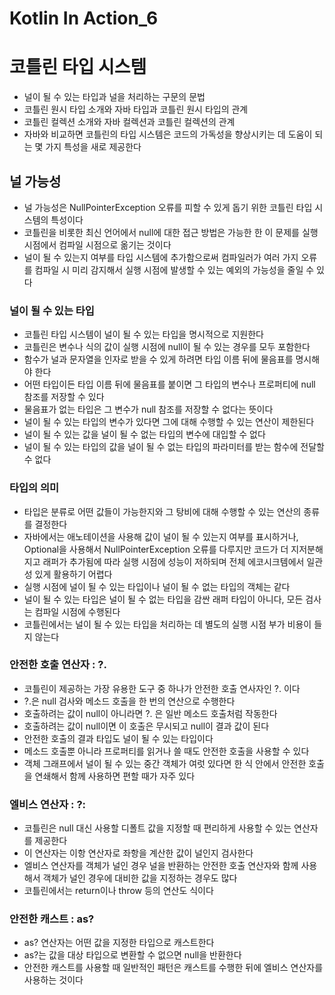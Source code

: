 # Kotlin In Action_6
# 코틀린 타입 시스템
* 널이 될 수 있는 타입과 널을 처리하는 구문의 문법
* 코틀린 원시 타입 소개와 자바 타입과 코틀린 원시 타입의 관계
* 코틀린 컬렉션 소개와 자바 컬렉션과 코틀린 컬렉션의 관계
* 자바와 비교하면 코틀린의 타입 시스템은 코드의 가독성을 향상시키는 데 도움이 되는 몇 가지 특성을 새로 제공한다

## 널 가능성
* 널 가능성은 NullPointerException 오류를 피할 수 있게 돕기 위한 코틀린 타입 시스템의 특성이다
* 코틀린을 비롯한 최신 언어에서 null에 대한 접근 방법은 가능한 한 이 문제를 실행 시점에서 컴파일 시점으로 옮기는 것이다
* 널이 될 수 있는지 여부를 타입 시스템에 추가함으로써 컴파일러가 여러 가지 오류를 컴파일 시 미리 감지해서 실행 시점에 발생할 수 있는 예외의 가능성을 줄일 수 있다

### 널이 될 수 있는 타입
* 코틀린 타입 시스템이 널이 될 수 있는 타입을 명시적으로 지원한다
* 코틀린은 변수나 식의 값이 실행 시점에 null이 될 수 있는 경우를 모두 포함한다
* 함수가 널과 문자열을 인자로 받을 수 있게 하려면 타입 이름 뒤에 물음표를 명시해야 한다
* 어떤 타입이든 타입 이름  뒤에 물음표를 붙이면 그 타입의 변수나 프로퍼티에 null 참조를 저장할 수 있다
* 물음표가 없는 타입은 그 변수가 null 참조를 저장할 수 없다는 뜻이다
* 널이 될 수 있는 타입의 변수가 있다면 그에 대해 수행할 수 있는 연산이 제한된다
* 널이 될 수 있는 값을 널이 될 수 없는 타입의 변수에 대입할 수 없다
* 널이 될 수 있는 타입의 값을 널이 될 수 없는 타입의 파라미터를 받는 함수에 전달할 수 없다

### 타입의 의미
* 타입은 분류로 어떤 값들이 가능한지와 그 탕비에 대해 수행할 수 있는 연산의 종류를 결정한다
* 자바에서는 애노테이션을 사용해 값이 널이 될 수 있는지 여부를 표시하거나, Optional을 사용해서 NullPointerException 오류를 다루지만 코드가 더 지저분해지고 래퍼가 추가됨에 따라 실행 시점에 성능이 저하되며 전체 에코시크템에서 일관성 있게 활용하기 어렵다
* 실행 시점에 널이 될 수 있는 타입이나 널이 될 수 없는 타입의 객체는 같다
* 널이 될 수 있는 타입은 널이 될 수 없는 타입을 감싼 래퍼 타입이 아니다, 모든 검사는 컴파일 시점에 수행된다
* 코틀린에서는 널이 될 수 있는 타입을 처리하는 데 별도의 실행 시점 부가 비용이 들지 않는다

### 안전한 호출 연산자 : ?.
* 코틀린이 제공하는 가장 유용한 도구 중 하나가 안전한 호출 연사자인 ?. 이다
* ?.은 null 검사와 메소드 호출을 한 번의 연산으로 수행한다
* 호출하려는 값이 null이 아니라면 ?. 은 일반 메소드 호출처럼 작동한다
* 호출하려는 값이 null이면 이 호출은 무시되고 null이 결과 값이 된다
* 안전한 호출의 결과 타입도 널이 될 수 있는 타입이다
* 메소드 호출뿐 아니라 프로퍼티를 읽거나 쓸 때도 안전한 호출을 사용할 수 있다
* 객체 그래프에서 널이 될 수 있는 중간 객체가 여럿 있다면 한 식 안에서 안전한 호출을 연쇄해서 함께 사용하면 편할 때가 자주 있다

### 엘비스 연산자 : ?:
* 코틀린은 null 대신 사용할 디폴트 값을 지정할 때 편리하게 사용할 수 있는 연산자를 제공한다
* 이 연산자는 이항 연산자로 좌항을 계산한 값이 널인지 검사한다
* 엘비스 연산자를 객체가 널인 경우 널을 반환하는 안전한 호출 연산자와 함께 사용해서 객체가 널인 경우에 대비한 값을 지정하는 경우도 많다
* 코틀린에서는 return이나 throw 등의 연산도 식이다

### 안전한 캐스트 : as?
* as? 연산자는 어떤 값을 지정한 타입으로 캐스트한다
* as?는 값을 대상 타입으로 변환할 수 없으면 null을 반환한다
* 안전한 캐스트를 사용할 때 일반적인 패턴은 캐스트를 수행한 뒤에 엘비스 연산자를 사용하는 것이다


